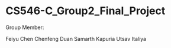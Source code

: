 # CS546-C_Group2_Final_Project

Group Member:

Feiyu Chen
Chenfeng Duan
Samarth Kapuria
Utsav Italiya 